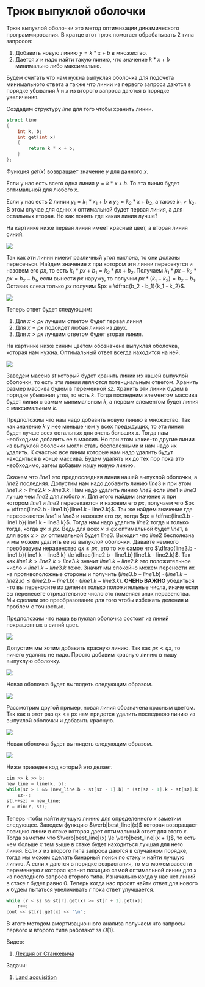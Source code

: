 # Трюк выпуклой оболочки

Трюк выпуклой оболочки это метод оптимизации динамического программирования. В кратце этот трюк помогает обрабатывать 2 типа запросов:
1. Добавить новую линию $y=k*x+b$ в множество.
2. Дается $x$ и надо найти такую линию, что значение $k*x+b$ минимально либо максимально.

Будем считать что нам нужна выпуклая оболочка для подсчета минимального ответа а также что линии из первого запроса даются в порядке убывания $k$ и $x$ из второго запроса даются в порядке увеличения.

Создадим структуру $line$ для того чтобы хранить линии.
```cpp
struct line
{
	int k, b;
	int get(int x)
	{
		return k * x + b;
	}
};
```

Функция $get(x)$ возвращает значение $y$ для данного $x$.

Если у нас есть всего одна линия $y = k * x + b$. То эта линия будет оптимальной для любого $x$.

Если у нас есть 2 линии $y_1 = k_1 * x_1 + b$ и $y_2 = k_2 * x + b_2$, а также $k_1 > k_2$. В этом случае для одних x оптимальной будет первая линия, а для остальных вторая. Но как понять где какая линия лучше?

На картинке ниже первая линия имеет красный цвет, а вторая линия синий.

![](images/convex_hull_2.png)

Так как эти линии имеют различный угол наклона, то они должны пересечься. Найдем значение $x$ при котором эти линии пересекутся и назовем его $px$, то есть $k_1 * px + b_1 = k_2 * px + b_2$. Получаем $k_1 * px - k_2 * px = b_2 - b_1$, если вынести $px$ наружу, то получим $px * (k_1 - k_2) = b_2 - b_1$. Оставив слева только $px$ получим $px = \dfrac{b_2 - b_1}{k_1 - k_2}$.

![](images/convex_hull_3.png)

Теперь ответ будет следующим:
1. Для $x < px$ лучшим ответом будет первая линия
2. Для $x = px$ подойдет любая линия из двух.
3. Для $x > px$ лучшим ответом будет вторая линия.

На картинке ниже синим цветом обозначена выпуклая оболочка, которая нам нужна. Оптимальный ответ всегда находится на ней.

![](images/convex_hull_4.png)

Заведем массив $st$ который будет хранить линии из нашей выпуклой оболочки, то есть эти линии являются потенциальным ответом. Хранить размер массива будем в переменной $sz$. Хранить эти линии будем в порядке убывания угла, то есть $k$. Тогда последним элементом массива будет линия с самым минимальным $k$, а первым элементом будет линия с максимальным $k$.

Предположим что нам надо добавить новую линию в множество. Так как значение $k$ у нее меньше чем у всех предыдущих, то эта линия будет лучше всех остальных для очень больших $x$. Тогда нам необходимо добавить ее в массив. Но при этом какие-то другие линии из выпуклой оболочки могли стать бесполезными и нам надо их удалить. К счастью все линии которые нам надо удалить будут находиться в конце массива. Будем удалять их до тех пор пока это необходимо, затем добавим нашу новую линию.

Скажем что $line1$ это предпоследняя линия нашей выпуклой оболочки, а $line2$ последняя. Допустим нам надо добавить линию $line3$ и при этом $line1.k > line2.k > line3.k$. Нам надо удалить линию $line2$ если $line1$ и $line3$ лучше чем $line2$ для любого $x$. Для этого найдем значение $x$ при котором $line1$ и $line2$ пересекаются и назовем его $px$, получаем что $px = \dfrac{line2.b - line1.b}{line1.k - line2.k}$. Так же найдем значение где пересекаются $line1$ и $line3$ и назовем его $qx$, тогда $qx = \dfrac{line3.b - line1.b}{line1.k - line3.k}$. Тогда нам надо удалить $line2$ тогда и только тогда, когда $qx \le px$. Ведь для всех $x \le qx$ оптимальной будет $line1$, а для всех $x > qx$ оптимальной будет $line3$. Выходит что $line2$ бесполезна и мы можем удалить ее из выпуклой оболочки. Давайте немного преобразуем неравенство $qx \le px$, это то же самое что $\dfrac{line3.b - line1.b}{line1.k - line3.k} \le \dfrac{line2.b - line1.b}{line1.k - line2.k}$. Так как $line1.k > line2.k > line3.k$ значит $line1.k - line2.k$ это положительное число и $line1.k - line3.k$ тоже. Значит мы спокойно можем перенести их на противоположные стороны и получить $(line3.b - line1.b) \cdot (line1.k - line2.k) \le (line2.b - line1.b) \cdot (line1.k - line3.k)$. **ОЧЕНЬ ВАЖНО** убедиться что вы переносите из деления только положительные числа, иначе если вы перенесете отрицательное число это поменяет знак неравенства. Мы сделали это преобразование для того чтобы избежать деления и проблем с точностью.

Предположим что наша выпуклая оболочка состоит из линий покрашенных в синий цвет.

![](images/convex_hull_1.png)

Допустим мы хотим добавить красную линию. Так как $px < qx$, то ничего удалять не надо. Просто добавим красную линию в нашу выпуклую оболочку.

![](images/convex_hull_5.png)

Новая оболочка будет выглядеть следующим образом.

![](images/convex_hull_6.png)

Рассмотрим другой пример, новая линия обозначена красным цветом. Так как в этот раз qx <= px нам придется удалить последнюю линию из выпуклой оболочки и добавить красную.

![](images/convex_hull_7.png)

Новая оболочка будет выглядеть следующим образом.

![](images/convex_hull_8.png)

Ниже приведен код который это делает.
```cpp
cin >> k >> b;
new_line = line(k, b);
while(sz > 1 && (new_line.b - st[sz - 1].b) * (st[sz - 1].k - st[sz].k) <= (st[sz].b - st[sz - 1].b) * (st[sz - 1].k - new_line.k))
	sz--;
st[++sz] = new_line;
r = min(r, sz);
```

Теперь чтобы найти лучшую линию для определенного $x$ заметим следующее. Заведем функцию $\verb|best_line|(x)$ которая возвращает позицию линии в стэке которая дает оптимальный ответ для этого $x$. Тогда заметим что $\verb|best_line|(x) \le \verb|best_line|(x + 1)$, то есть чем больше $x$ тем выше в стэке будет находиться лучшая для него линия. Если $x$ из второго типа запроса даются в случайном порядке, тогда мы можем сделать бинарный поиск по стэку и найти лучшую линию. А если $x$ даются в порядке возрастания, то мы можем завести переменную $r$ которая хранит позицию самой оптимальной линии для $x$ из последнего запроса второго типа. Изначально когда у нас нет линий в стэке $r$ будет равно $0$. Теперь когда нас просят найти ответ для нового $x$ будем пытаться увеличивать $r$ пока ответ улучшается.
```cpp
while (r < sz && st[r].get(x) >= st[r + 1].get(x))
	r++;
cout << st[r].get(x) << "\n";
```

В итоге методом амортизационного анализа получаем что запросы первого и второго типа работают за $O(1)$.

Видео:
1. [Лекция от Станкевича](https://www.youtube.com/watch?v=ou0phsO_cLo)
  
Задачи:
1. [Land acquisition](https://vjudge.net/problem/SPOJ-ACQUIRE)

<script type="text/x-mathjax-config"> MathJax.Hub.Config({ tex2jax: { skipTags: ['script', 'noscript', 'style', 'textarea', 'pre'], inlineMath: [['$','$']] } }); </script> <script src="https://cdn.mathjax.org/mathjax/latest/MathJax.js?config=TeX-AMS-MML_HTMLorMML" type="text/javascript"></script>
